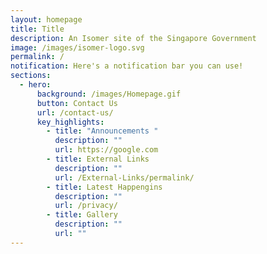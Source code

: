 ```yaml
---
layout: homepage
title: Title
description: An Isomer site of the Singapore Government
image: /images/isomer-logo.svg
permalink: /
notification: Here's a notification bar you can use!
sections:
  - hero:
      background: /images/Homepage.gif
      button: Contact Us
      url: /contact-us/
      key_highlights:
        - title: "Announcements "
          description: ""
          url: https://google.com
        - title: External Links
          description: ""
          url: /External-Links/permalink/
        - title: Latest Happengins
          description: ""
          url: /privacy/
        - title: Gallery
          description: ""
          url: ""
---
```

